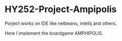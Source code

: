 # HY252-Project-Ampipolis

Porject works on IDE like netbeans, intellij and others.

Here I implement the boardgame AMPHIPOLIS.
